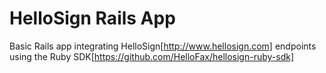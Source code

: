 # HelloSign Rails App

Basic Rails app integrating HelloSign[http://www.hellosign.com] endpoints using the Ruby SDK[https://github.com/HelloFax/hellosign-ruby-sdk]
